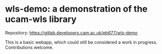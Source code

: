 # wls-demo: a demonstration of the ucam-wls library

Repository: <https://gitlab.developers.cam.ac.uk/eb677/wls-demo>

This is a basic webapp, which could still be considered a work in progress.
Contributions welcome.
